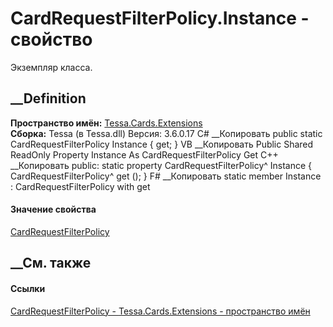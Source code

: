 # CardRequestFilterPolicy.Instance - свойство
Экземпляр класса.
##  __Definition
 **Пространство имён:** [Tessa.Cards.Extensions](N_Tessa_Cards_Extensions.htm)  
 **Сборка:** Tessa (в Tessa.dll) Версия: 3.6.0.17
C# __Копировать
     public static CardRequestFilterPolicy Instance { get; }
VB __Копировать
     Public Shared ReadOnly Property Instance As CardRequestFilterPolicy
    	Get
C++ __Копировать
     public:
    static property CardRequestFilterPolicy^ Instance {
    	CardRequestFilterPolicy^ get ();
    }
F# __Копировать
     static member Instance : CardRequestFilterPolicy with get
#### Значение свойства
[CardRequestFilterPolicy](T_Tessa_Cards_Extensions_CardRequestFilterPolicy.htm)
##  __См. также
#### Ссылки
[CardRequestFilterPolicy -
](T_Tessa_Cards_Extensions_CardRequestFilterPolicy.htm)
[Tessa.Cards.Extensions - пространство имён](N_Tessa_Cards_Extensions.htm)
